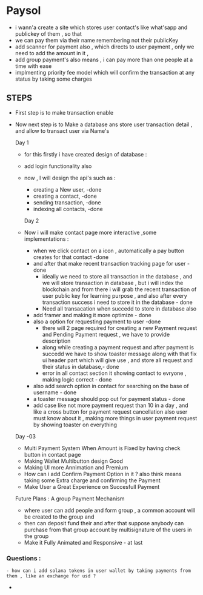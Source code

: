 # Paysol

- i wann'a create a site which stores user contact's like what'sapp and publickey of them , so that
- we can pay them via their name remembering not their publicKey
- add scanner for payment also , which directs to user payment , only we need to add the amount in it ,
- add group payment's also means , i can pay more than one people at a time with ease
- implmenting priority fee model which will confirm the transaction at any status by taking some charges

## STEPS

- First step is to make transaction enable
- Now next step is to Make a database ans store user transaction detail , and allow to transact user via Name's

  Day 1

  - for this firstly i have created design of database :
  - add login functionality also
  - now , I will design the api's such as :

    - creating a New user, -done
    - creating a contact, -done
    - sending transaction, -done
    - indexing all contacts, -done

    Day 2

  - Now i will make contact page more interactive ,some implementations :
    - when we click contact on a icon , automatically a pay button creates for that contact -done
    - and after that make recent transaction tracking page for user -done
      - ideally we need to store all transaction in the database , and we will store transaction in database , but i will index the blockchain and from there i will grab the recent transaction of user public key for learning purpose , and also after every transaction success i need to store it in the database - done
      - Need all transacation when succedd to store in database also
    - add framer and making it more optimize - done
    - also a option for requesting payment to user -done
      - there will 2 page required for creating a new Payment request and Pending Payment request , we have to provide description
      - along while creating a payment request and after payment is succedd we have to show toaster message along with that fix ui header part which will give use , and store all request and their status in database,- done
      - error in all contact section it showing contact to evryone , making logic correct - done
    - also add search option in contact for searching on the base of username - done
    - a toaster message should pop out for payment status - done
    - add case like not more payment request than 10 in a day , and like a cross button for payment request cancellation also user must know about it , making more things in user payment request by showing toaster on everything

  Day -03

  - Multi Payment System When Amount is Fixed by having check button in contact page
  - Making Wallet Multibutton design Good
  - Making UI more Annimation and Premium
  - How can i add Confirm Payment Option in it ? also think means taking some Extra charge and confirming the Payment
  - Make User a Great Experience on Succesfull Payment

  Future Plans :
  A group Payment Mechanism

  - where user can add people and form group , a common account will be created to the group and
  - then can deposit fund their and after that suppose anybody can purchase from that group account by multisignature of the users in the group
  - Make it Fully Animated and Responsive - at last

### Questions :

    - how can i add solana tokens in user wallet by taking payments from them , like an exchange for usd ?

-
